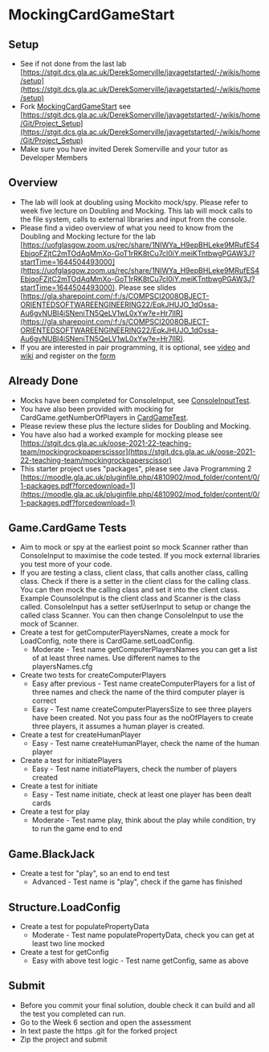 # MockingCardGameStart
## Setup
* See if not done from the last lab [https://stgit.dcs.gla.ac.uk/DerekSomerville/javagetstarted/-/wikis/home/setup](https://stgit.dcs.gla.ac.uk/DerekSomerville/javagetstarted/-/wikis/home/setup)
* Fork [MockingCardGameStart](https://stgit.dcs.gla.ac.uk/oose-2021-22-teaching-team/mockingcardgamestart.git) see [https://stgit.dcs.gla.ac.uk/DerekSomerville/javagetstarted/-/wikis/home/Git/Project_Setup](https://stgit.dcs.gla.ac.uk/DerekSomerville/javagetstarted/-/wikis/home/Git/Project_Setup)
* Make sure you have invited Derek Somerville and your tutor as Developer Members


## Overview
* The lab will look at doubling using Mockito mock/spy. Please refer to week five lecture on Doubling and Mocking. This lab will mock calls to the file system, calls to external libraries and input from the console.
* Please find a video overview of what you need to know from the Doubling and Mocking lecture for the lab [https://uofglasgow.zoom.us/rec/share/1NIWYa_H9epBHLeke9MRufES4EbjqoFZjtC2mTOdAqMmXo-GoT1rRK8tCu7cl0iY.meiKTntbwgPGAW3J?startTime=1644504493000](https://uofglasgow.zoom.us/rec/share/1NIWYa_H9epBHLeke9MRufES4EbjqoFZjtC2mTOdAqMmXo-GoT1rRK8tCu7cl0iY.meiKTntbwgPGAW3J?startTime=1644504493000). Please see slides [https://gla.sharepoint.com/:f:/s/COMPSCI2008OBJECT-ORIENTEDSOFTWAREENGINEERING22/EqkJHUJO_1dOssa-Au6gvNUBl4iSNeniTN5QeLV1wL0xYw?e=Hr7IlR](https://gla.sharepoint.com/:f:/s/COMPSCI2008OBJECT-ORIENTEDSOFTWAREENGINEERING22/EqkJHUJO_1dOssa-Au6gvNUBl4iSNeniTN5QeLV1wL0xYw?e=Hr7IlR).
* If you are interested in pair programming, it is optional, see [video](https://uofglasgow.zoom.us/rec/share/XIZHQPqGLUBvHPHfANcSgkBCS3m6i7rVHFWN9F80qqPK2E5gnX8jA2VWmGZLxrA.Dhr39Oam-BH9tdcZ?startTime=1644508665000) and [wiki](https://stgit.dcs.gla.ac.uk/DerekSomerville/javagetstarted/-/wikis/home/Pair-Programming) and register on the [form](https://forms.office.com/Pages/ResponsePage.aspx?id=KVxybjp2UE-B8i4lTwEzyELpM2ZClsRNrJBn7A_b41VUMDdGOEY2QjhQVlVHNTJETUM2RlhGQk0yMS4u)

## Already Done
* Mocks have been completed for ConsoleInput, see [ConsoleInputTest](https://stgit.dcs.gla.ac.uk/oose-2021-22-teaching-team/mockingcardgamesolution/-/blob/main/src/test/java/Console/ConsoleInputTest.java). 
* You have also been provided with mocking for CardGame.getNumberOfPlayers in [CardGameTest](https://stgit.dcs.gla.ac.uk/oose-2021-22-teaching-team/mockingcardgamesolution/-/blob/main/src/test/java/Game/CardGameTest.java). 
* Please review these plus the lecture slides for Doubling and Mocking. 
* You have also had a worked example for mocking please see [https://stgit.dcs.gla.ac.uk/oose-2021-22-teaching-team/mockingrockpaperscissor](https://stgit.dcs.gla.ac.uk/oose-2021-22-teaching-team/mockingrockpaperscissor)
* This starter project uses "packages", please see Java Programming 2 [https://moodle.gla.ac.uk/pluginfile.php/4810902/mod_folder/content/0/1-packages.pdf?forcedownload=1](https://moodle.gla.ac.uk/pluginfile.php/4810902/mod_folder/content/0/1-packages.pdf?forcedownload=1)

## Game.CardGame Tests
* Aim to mock or spy at the earliest point so mock Scanner rather than ConsoleInput to maximise the code tested. If you mock external libraries you test more of your code.
* If you are testing a class, client class, that calls another class, calling class. Check if there is a setter in the client class for the calling class. You can then mock the calling class and set it into the client class. Example CounsoleInput is the client class and Scanner is the class called. ConsoleInput has a setter setUserInput to setup or change the called class Scanner. You can then change ConsoleInput to use the mock of Scanner. 
* Create a test for getComputerPlayersNames, create a mock for LoadConfig, note there is CardGame.setLoadConfig.
  * Moderate - Test name getComputerPlayersNames you can get a list of at least three names. Use different names to the playersNames.cfg
* Create two tests for createComputerPlayers
  * Easy after previous - Test name createComputerPlayers for a list of three names and check the name of the third computer player is correct
  * Easy - Test name createComputerPlayersSize to see three players have been created. Not you pass four as the noOfPlayers to create three players, it assumes a human player is created.
* Create a test for createHumanPlayer
  * Easy - Test name createHumanPlayer, check the name of the human player
* Create a test for initiatePlayers
  * Easy - Test name initiatePlayers, check the number of players created
* Create a test for initiate
  * Easy - Test name initiate, check at least one player has been dealt cards
* Create a test for play
  * Moderate - Test name play, think about the play while condition, try to run the game end to end

## Game.BlackJack
* Create a test for "play", so an end to end test 
  * Advanced - Test name is "play", check if the game has finished

## Structure.LoadConfig
* Create a test for populatePropertyData
  * Moderate - Test name populatePropertyData, check you can get at least two line mocked
* Create a test for getConfig
  * Easy with above test logic - Test name getConfig, same as above

## Submit
* Before you commit your final solution, double check it can build and all the test you completed can run.
* Go to the Week 6 section and open the assessment
* In text paste the https .git for the forked project
* Zip the project and submit